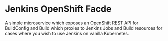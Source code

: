 # Jenkins OpenShift Facde

A simple microservice which exposes an OpenShift REST API for BuildConfig and Build which proxies to Jenkins Jobs and Build resources for cases where you wish to use Jenkins on vanilla Kubernetes.
